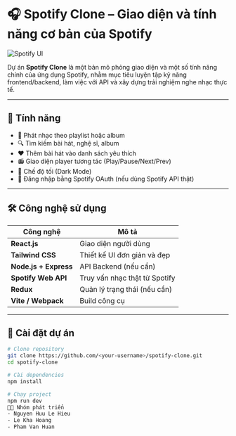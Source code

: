 # 🎧 Spotify Clone – Giao diện và tính năng cơ bản của Spotify

![Spotify UI](./assets/spotify-clone-banner.png)

Dự án **Spotify Clone** là một bản mô phỏng giao diện và một số tính năng chính của ứng dụng Spotify, nhằm mục tiêu luyện tập kỹ năng frontend/backend, làm việc với API và xây dựng trải nghiệm nghe nhạc thực tế.

---

## 🚀 Tính năng

- 🎵 Phát nhạc theo playlist hoặc album
- 🔍 Tìm kiếm bài hát, nghệ sĩ, album
- ❤️ Thêm bài hát vào danh sách yêu thích
- 📻 Giao diện player tương tác (Play/Pause/Next/Prev)
- 🌙 Chế độ tối (Dark Mode)
- 🔐 Đăng nhập bằng Spotify OAuth (nếu dùng Spotify API thật)

---

## 🛠 Công nghệ sử dụng

| Công nghệ | Mô tả |
|----------|-------|
| **React.js** | Giao diện người dùng |
| **Tailwind CSS** | Thiết kế UI đơn giản và đẹp |
| **Node.js + Express** | API Backend (nếu cần) |
| **Spotify Web API** | Truy vấn nhạc thật từ Spotify |
| **Redux** | Quản lý trạng thái (nếu cần) |
| **Vite / Webpack** | Build công cụ |

---

## 🔧 Cài đặt dự án

```bash
# Clone repository
git clone https://github.com/<your-username>/spotify-clone.git
cd spotify-clone

# Cài dependencies
npm install

# Chạy project
npm run dev
👨‍💻 Nhóm phát triển
- Nguyen Huu Le Hieu
- Le Kha Hoang
- Pham Van Huan
